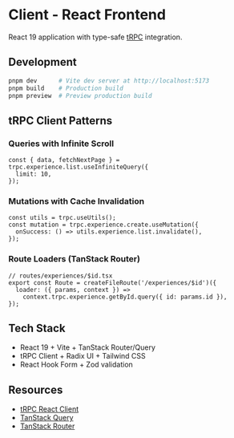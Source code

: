 # Client - React Frontend

React 19 application with type-safe [tRPC](https://trpc.io/docs/client/react) integration.

## Development

```bash
pnpm dev      # Vite dev server at http://localhost:5173
pnpm build    # Production build
pnpm preview  # Preview production build
```

## tRPC Client Patterns

### Queries with Infinite Scroll

```tsx
const { data, fetchNextPage } = trpc.experience.list.useInfiniteQuery({
  limit: 10,
});
```

### Mutations with Cache Invalidation

```tsx
const utils = trpc.useUtils();
const mutation = trpc.experience.create.useMutation({
  onSuccess: () => utils.experience.list.invalidate(),
});
```

### Route Loaders (TanStack Router)

```tsx
// routes/experiences/$id.tsx
export const Route = createFileRoute('/experiences/$id')({
  loader: ({ params, context }) =>
    context.trpc.experience.getById.query({ id: params.id }),
});
```

## Tech Stack

- React 19 + Vite + TanStack Router/Query
- tRPC Client + Radix UI + Tailwind CSS
- React Hook Form + Zod validation

## Resources

- [tRPC React Client](https://trpc.io/docs/client/react)
- [TanStack Query](https://tanstack.com/query/latest)
- [TanStack Router](https://tanstack.com/router/latest)
